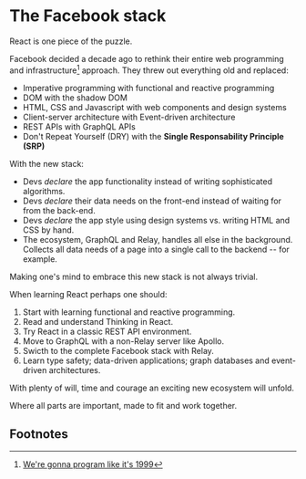 # The Facebook stack

React is one piece of the puzzle.

Facebook decided a decade ago to rethink their entire web programming and infrastructure[^1] approach. They threw out everything old and replaced:

- Imperative programming with functional and reactive programming
- DOM with the shadow DOM
- HTML, CSS and Javascript with web components and design systems
- Client-server architecture with Event-driven architecture
- REST APIs with GraphQL APIs
- Don't Repeat Yourself (DRY) with the **Single Responsability Principle (SRP)**

With the new stack:

- Devs *declare* the app functionality instead of writing sophisticated algorithms.
- Devs *declare* their data needs on the front-end instead of waiting for from the back-end.
- Devs *declare* the app style using design systems vs. writing HTML and CSS by hand.
- The ecosystem, GraphQL and Relay, handles all else in the background. Collects all data needs of a page into a single call to the backend -- for example.

Making one's mind to embrace this new stack is not always trivial. 

When learning React perhaps one should:

1. Start with learning functional and reactive programming. 
2. Read and understand Thinking in React.
3. Try React in a classic REST API environment.
4. Move to GraphQL with a non-Relay server like Apollo.
5. Swicth to the complete Facebook stack with Relay.
6. Learn type safety; data-driven applications; graph databases and event-driven architectures.

With plenty of will, time and courage an exciting new ecosystem will unfold. 

Where all parts are important, made to fit and work together. 

## Footnotes
[^1]: [We're gonna program like it's 1999](http://metamn.io/react/were-gonna-program-like-its-1999/)